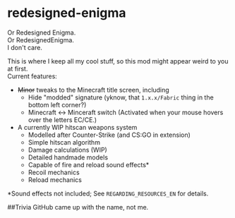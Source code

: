# redesigned-enigma
Or Redesigned Enigma.  
Or RedesignedEnigma.  
I don't care.  

This is where I keep all my cool stuff, so this mod might appear weird to you at first.  
Current features:
- ~~Minor~~ tweaks to the Minecraft title screen, including
    - Hide "modded" signature (yknow, that `1.x.x/Fabric` thing in the bottom left corner?)
    - Minecraft <-> Minceraft switch (Activated when your mouse hovers over the letters EC/CE.)
-  A currently WIP hitscan weapons system
    - Modelled after Counter-Strike (and CS:GO in extension)
    - Simple hitscan algorithm
    - Damage calculations (WIP)
    - Detailed handmade models
    - Capable of fire and reload sound effects*
    - Recoil mechanics
    - Reload mechanics

*Sound effects not included; See `REGARDING_RESOURCES_EN` for details.

##Trivia
GitHub came up with the name, not me.